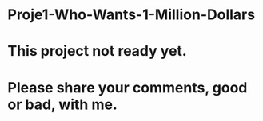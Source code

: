 # Proje1-Who-Wants-1-Million-Dollars
# This project not ready yet.
# Please share your comments, good or bad, with me.
